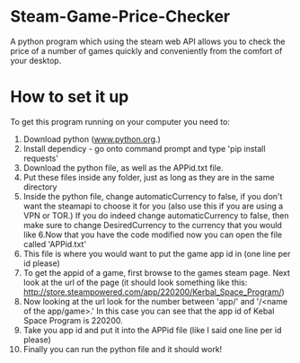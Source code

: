 # Steam-Game-Price-Checker
A python program which using the steam web API allows you to check the price of a number of games quickly and conveniently from the comfort of your desktop.

# How to set it up
To get this program running on your computer you need to:
1. Download python (www.python.org.) 
2. Install dependicy - go onto command prompt and type 'pip install requests'
3. Download the python file, as well as the APPid.txt file.
4. Put these files inside any folder, just as long as they are in the same directory
5. Inside the python file, change automaticCurrency to false, if you don't want the steamapi to choose it for you (also use this if you are using a VPN or TOR.) If you do indeed change automaticCurrency to false, then make sure to change DesiredCurrency to the currency that you would like
6.Now that you have the code modified now you can open the file called 'APPid.txt'
7. This file is where you would want to put the game app id in (one line per id please)
8. To get the appid of a game, first browse to the games steam page. Next look at the url of the page (it should look something like this: http://store.steampowered.com/app/220200/Kerbal_Space_Program/)
9. Now looking at the url look for the number between 'app/' and '/<name of the app/game>.' In this case you can see that the app id of Kebal Space Program is 220200. 
10. Take you app id and put it into the APPid file (like I said one line per id please)
11. Finally you can run the python file and it should work!

